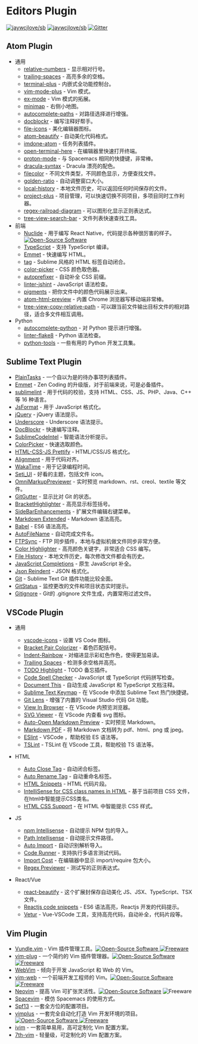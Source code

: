 Editors Plugin
===
<!--rehype:style=font-size: 38px; border-bottom: 0; display: flex; min-height: 260px; align-items: center; justify-content: center;--> 

[![jaywcjlove/sb](https://jaywcjlove.github.io/sb/ico/awesome.svg)](https://github.com/jaywcjlove/awesome-mac) [![jaywcjlove/sb](https://jaywcjlove.github.io/sb/lang/english.svg)](editor-plugin.md) [![Gitter](https://jaywcjlove.github.io/sb/ico/gitter.svg)](https://gitter.im/awesome-mac/cn?utm_source=badge&utm_medium=badge&utm_campaign=pr-badge)
<!--rehype:style=text-align: center;--> 

## Atom Plugin

* 通用
  * [relative-numbers](https://atom.io/packages/relative-numbers) - 显示相对行号。
  * [trailing-spaces](https://atom.io/packages/trailing-spaces) - 高亮多余的空格。
  * [terminal-plus](https://atom.io/packages/terminal-plus) - 内嵌式全功能控制台。
  * [vim-mode-plus](https://atom.io/packages/vim-mode-plus) - Vim 模式。
  * [ex-mode](https://atom.io/packages/ex-mode) - Vim 模式的拓展。
  * [minimap](https://atom.io/packages/minimap) - 右侧小地图。
  * [autocomplete-paths](https://atom.io/packages/autocomplete-paths) - 对路径选择进行增强。
  * [docblockr](https://atom.io/packages/docblockr) - 编写注释好帮手。
  * [file-icons](https://atom.io/packages/file-icons) - 美化编辑器图标。
  * [atom-beautify](https://atom.io/packages/atom-beautify) - 自动美化代码格式。
  * [imdone-atom](https://atom.io/packages/imdone-atom) - 任务列表插件。
  * [open-terminal-here](https://atom.io/packages/open-terminal-here) - 在编辑器里快速打开终端。
  * [proton-mode](https://atom.io/packages/proton-mode) - 与 Spacemacs 相同的快捷键，非常棒。
  * [dracula-syntax](https://atom.io/packages/dracula-syntax) - Dracula 漂亮的配色。
  * [filecolor](https://atom.io/packages/filecolor) - 不同文件类型，不同颜色显示，方便查找文件。
  * [golden-ratio](https://atom.io/packages/golden-ratio) - 自动调整窗口大小。
  * [local-history](https://atom.io/packages/local-history) - 本地文件历史，可以返回任何时间保存的文件。
  * [project-plus](https://atom.io/packages/project-plus) - 项目管理，可以快速切换不同项目，多项目同时工作利器。
  * [regex-railroad-diagram](https://atom.io/packages/regex-railroad-diagram) - 可以图形化显示正则表达式。
  * [tree-view-search-bar](https://atom.io/packages/tree-view-search-bar/) - 文件列表快速查找工具。
* 前端
  * [Nuclide](http://nuclide.io) - 用于编写 React Native，代码提示各种很厉害的样子。[![Open-Source Software][OSS Icon]](https://github.com/facebook/nuclide)
  * [TypeScript](https://github.com/TypeStrong/atom-typescript) - 支持 TypeScript 编译。
  * [Emmet](https://atom.io/packages/emmet) - 快速编写 HTML。
  * [tag](https://atom.io/packages/tag) - Sublime 风格的 HTML 标签自动闭合。
  * [color-picker](https://atom.io/packages/color-picker) - CSS 颜色取色器。
  * [autoprefixer](https://atom.io/packages/autoprefixer) - 自动补全 CSS 前缀。
  * [linter-jshint](https://atom.io/packages/linter-jshint) - JavaScript 语法检查。
  * [pigments](https://atom.io/packages/pigments) - 把你文件中的颜色代码展示出来。
  * [atom-html-preview](https://atom.io/packages/atom-html-preview) - 内置 Chrome 浏览器写移动端非常棒。
  * [tree-view-copy-relative-path](https://atom.io/packages/tree-view-copy-relative-path) - 可以跟当前文件输出目标文件的相对路径，适合多文件相互调用。
* Python
  * [autocomplete-python](https://atom.io/packages/autocomplete-python) - 对 Python 提示进行增强。
  * [linter-flake8](https://atom.io/packages/linter-flake8) - Python 语法检查。
  * [python-tools](https://atom.io/packages/python-tools) - 一些有用的 Python 开发工具集。

## Sublime Text Plugin

* [PlainTasks](https://packagecontrol.io/packages/PlainTasks) - 一个自以为是的待办事项列表插件。
* [Emmet](https://github.com/sergeche/emmet-sublime) - Zen Coding 的升级版，对于前端来说，可是必备插件。
* [sublimelint](https://github.com/lunixbochs/sublimelint) - 用于代码的校验，支持 HTML、CSS、JS、PHP、Java、C++ 等 16 种语言。
* [JsFormat](https://packagecontrol.io/packages/JsFormat) - 用于 JavaScript 格式化。
* [jQuery](https://packagecontrol.io/packages/jQuery) - jQuery 语法提示。
* [Underscore](https://packagecontrol.io/packages/Underscore.js%20Snippets) - Underscore 语法提示。
* [DocBlockr](https://packagecontrol.io/packages/DocBlockr) - 快速编写注释。
* [SublimeCodeIntel](https://packagecontrol.io/packages/SublimeCodeIntel) - 智能语法分析提示。
* [ColorPicker](https://packagecontrol.io/packages/ColorPicker) - 快速选取颜色。
* [HTML-CSS-JS Prettify](https://packagecontrol.io/packages/HTML-CSS-JS%20Prettify) - HTML/CSS/JS 格式化。
* [Alignment](https://packagecontrol.io/packages/Alignment) - 用于代码对齐。
* [WakaTime](https://packagecontrol.io/packages/WakaTime) - 用于记录编程时间。
* [Seti_UI](https://packagecontrol.io/packages/Seti_UI) - 好看的主题，包括文件 icon。
* [OmniMarkupPreviewer](https://packagecontrol.io/packages/OmniMarkupPreviewer) - 实时预览 markdown、rst、creol、textile 等文件。
* [GitGutter](https://packagecontrol.io/packages/GitGutter) - 显示比对 Git 的状态。
* [BracketHighlighter](https://packagecontrol.io/packages/BracketHighlighter) - 高亮显示标签括号。
* [SideBarEnhancements](https://packagecontrol.io/packages/SideBarEnhancements) - 扩展文件编辑右键菜单。
* [Markdown Extended](https://packagecontrol.io/packages/Markdown%20Extended) -  Markdown 语法高亮。
* [Babel](https://packagecontrol.io/packages/Babel) - ES6 语法高亮。
* [AutoFileName](https://packagecontrol.io/packages/AutoFileName) - 自动完成文件名。
* [FTPSync](https://packagecontrol.io/packages/FTPSync) - FTP 同步插件，本地与虚拟机做文件同步非常方便。
* [Color Highlighter](https://packagecontrol.io/packages/Color%20Highlighter) - 高亮颜色关键字，非常适合 CSS 编写。
* [File History](https://packagecontrol.io/packages/File%20History) - 本地文件历史，每次修改文件都会有历史。
* [JavaScript Completions](https://packagecontrol.io/packages/JavaScript%20Completions) - 原生 JavaScript 补全。
* [Json Reindent](https://packagecontrol.io/packages/JSON%20Reindent) - JSON 格式化。
* [Git](https://packagecontrol.io/packages/Git) - Sublime Text Git 插件功能比较全面。
* [GitStatus](https://packagecontrol.io/packages/GitStatus) - 监控更改的文件和项目状态实时提示。
* [Gitignore](https://packagecontrol.io/packages/Gitignore) - Git的 .gitignore 文件生成，内置常用过滤文件。


## VSCode Plugin

* 通用

  * [vscode-icons](https://github.com/vscode-icons/vscode-icons) -  设置 VS Code 图标。
  * [Bracket Pair Colorizer](https://github.com/CoenraadS/Bracket-Pair-Colorizer-2) - 着色匹配括号。
  * [Indent-Rainbow](https://github.com/oderwat/vscode-indent-rainbow) - 对缩进显示彩虹色作色，使得更加易读。
  * [Trailing Spaces](https://github.com/shardulm94/vscode-trailingspaces) - 检测多余空格并高亮。
  * [TODO Highlight](https://github.com/wayou/vscode-todo-highlight) - TODO 备忘插件。
  * [Code Spell Checker](https://github.com/Jason-Rev/vscode-spell-checker) - JavaScript 或  TypeScript 代码拼写检查。
  * [Document This](https://github.com/joelday/vscode-docthis) - 自动生成 JavaScript 和 TypeScript 文档注释。
  * [Sublime Text Keymap](https://github.com/Microsoft/vscode-sublime-keybindings) - 在 VScode 中添加 Sublime Text 热门快捷键。
  * [Git Lens](https://github.com/eamodio/vscode-gitlens) - 增强了内置的 Visual Studio 代码 Git 功能。
  * [View In Browser](https://github.com/hellopao/view-in-browser) - 在 VScode 内预览浏览器。
  * [SVG Viewer](https://github.com/cssho/vscode-svgviewer) - 在 VScode 内查看 svg 图标。
  * [Auto-Open Markdown Preview](https://github.com/hnw/vscode-auto-open-markdown-preview) - 实时预览 Markdown。
  * [Markdown PDF](https://github.com/yzane/vscode-markdown-pdf) - 将 Markdown 文档转为 pdf、html、png 或 jpeg。
  * [ESlint](https://github.com/Microsoft/vscode-eslint) - VSCode ，帮助校验 ES 语法等。
  * [TSLint](https://github.com/Microsoft/vscode-eslint) - TSLint 在 VScode 工具，帮助校验 TS 语法等。

* HTML
  * [Auto Close Tag](https://github.com/formulahendry/vscode-auto-close-tag) - 自动闭合标签。
  * [Auto Rename Tag](https://github.com/formulahendry/vscode-auto-rename-tag) - 自动重命名标签。
  * [HTML Snippets](https://marketplace.visualstudio.com/items?itemName=abusaidm.html-snippets) -   HTML 代码片段。
  * [IntelliSense for CSS class names in HTML](https://github.com/Zignd/HTML-CSS-Class-Completion) - 基于当前项目 CSS 文件，在html中智能提示CSS类名。
  * [HTML CSS Support](https://github.com/ecmel/vscode-html-css) - 在  HTML 中智能提示 CSS 样式。

* JS
  * [npm Intellisense](https://github.com/ChristianKohler/NpmIntellisense) - 自动提示 NPM 包的导入。
  * [Path Intellisense](https://github.com/ChristianKohler/PathIntellisense) - 自动提示文件路径。
  * [Auto Import](https://github.com/soates/Auto-Import) - 自动识别解析导入。
  * [Code Runner](https://github.com/formulahendry/vscode-code-runner) - 支持执行多语言测试代码。
  * [Import Cost](https://github.com/wix/import-cost) - 在编辑器中显示 import/require 包大小。
  * [Regex Previewer](https://github.com/chrmarti/vscode-regex) - 测试写的正则表达式。

* React/Vue
  * [react-beautify](https://github.com/taichi/react-beautify) - 这个扩展封保存自动美化 JS、JSX、TypeScript、TSX 文件。
  * [Reactjs code snippets](https://github.com/xabikos/vscode-react) - ES6 语法高亮，Reactjs 开发的代码提示。
  * [Vetur](https://github.com/vuejs/vetur) - Vue-VSCode 工具，支持高亮代码，自动补全，代码片段等。

## Vim Plugin

* [Vundle.vim](https://github.com/VundleVim/Vundle.vim) - Vim 插件管理工具。[![Open-Source Software][OSS Icon] ![Freeware][Freeware Icon]](https://github.com/VundleVim/Vundle.vim)
* [vim-plug](https://github.com/junegunn/vim-plug) - 一个简约的 Vim 插件管理器。[![Open-Source Software][OSS Icon] ![Freeware][Freeware Icon]](https://github.com/junegunn/vim-plug)
* [WebVim](https://github.com/krampstudio/webvim) - 倾向于开发 JavaScript 和 Web 的 Vim。
* [vim-web](https://github.com/jaywcjlove/vim-web) - 一个前端开发工程师的 Vim。[![Open-Source Software][OSS Icon] ![Freeware][Freeware Icon]](https://github.com/jaywcjlove/vim-web)
* [Neovim](https://neovim.io/) -  提高 Vim 可扩张灵活性。[![Open-Source Software][OSS Icon]](https://github.com/neovim/neovim) ![Freeware][Freeware Icon]
* [Spacevim](https://github.com/ctjhoa/spacevim) -  模仿 Spacemacs 的使用方式。
* [Spf13](http://vim.spf13.com/) - 一套全方位的配置项目。
* [vimplus](https://github.com/chxuan/vimplus) - 一套完全自动化打造 Vim 开发环境的项目。[![Open-Source Software][OSS Icon] ![Freeware][Freeware Icon]](https://github.com/chxuan/vimplus)
* [ivim](https://github.com/kepbod/ivim) - 一套简单易用，高可定制化 Vim 配置方案。
* [7th-vim](https://github.com/dofy/7th-vim) - 轻量级，可定制化的 Vim 配置方案。

[OSS Icon]: https://jaywcjlove.github.io/sb/ico/min-oss.svg
[Freeware Icon]: https://jaywcjlove.github.io/sb/ico/min-free.svg
[app-store Icon]: https://jaywcjlove.github.io/sb/ico/min-app-store.svg


<!--idoc:config:
title: Editors Plugin 分享推荐 -
description: Editors Plugin 分享推荐 - Awesome Mac
-->
